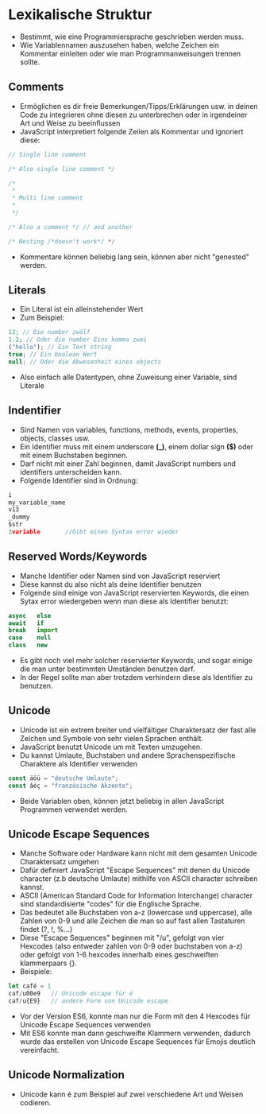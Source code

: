 # Lexikalische Struktur

- Bestimmt, wie eine Programmiersprache geschrieben werden muss.
- Wie Variablennamen auszusehen haben, welche Zeichen ein Kommentar einleiten oder wie man Programmanweisungen trennen sollte.

## Comments

- Ermöglichen es dir freie Bemerkungen/Tipps/Erklärungen usw. in deinen Code zu integrieren ohne diesen zu unterbrechen oder in irgendeiner Art und Weise zu beeinflussen
- JavaScript interpretiert folgende Zeilen als Kommentar und ignoriert diese:

```js
// Single line comment

/* Also single line comment */

/*
 *
 * Multi line comment
 *
 */

/* Also a comment */ // and another

/* Nesting /*doesn't work*/ */
```

- Kommentare können beliebig lang sein, können aber nicht "genested" werden.

## Literals

- Ein Literal ist ein alleinstehender Wert
- Zum Beispiel:

```js
12; // Die number zwölf
1.2; // Oder die number Eins komma zwei
("hello"); // Ein Text string
true; // Ein boolean Wert
null; // Oder die Abwesenheit eines objects
```

- Also einfach alle Datentypen, ohne Zuweisung einer Variable, sind Literale

## Indentifier

- Sind Namen von variables, functions, methods, events, properties, objects, classes usw.
- Ein Identifier muss mit einem underscore **(\_)**, einem dollar sign **($)** oder mit einem Buchstaben beginnen.
- Darf nicht mit einer Zahl beginnen, damit JavaScript numbers und identifiers unterscheiden kann.
- Folgende Identifier sind in Ordnung:

```js
i
my_variable_name
v13
_dummy
$str
3variable       //Gibt einen Syntax error wieder
```

## Reserved Words/Keywords

- Manche Identifier oder Namen sind von JavaScript reserviert
- Diese kannst du also nicht als deine Identifier benutzen
- Folgende sind einige von JavaScript reservierten Keywords, die einen Sytax error wiedergeben wenn man diese als Identifier benutzt:

```js
async   else
await   if
break   import
case    null
class   new
```

- Es gibt noch viel mehr solcher reservierter Keywords, und sogar einige die man unter bestimmten Umständen benutzen darf.
- In der Regel sollte man aber trotzdem verhindern diese als Identifier zu benutzen.

## Unicode

- Unicode ist ein extrem breiter und vielfältiger Charaktersatz der fast alle Zeichen und Symbole von sehr vielen Sprachen enthält.
- JavaScript benutzt Unicode um mit Texten umzugehen.
- Du kannst Umlaute, Buchstaben und andere Sprachenspezifische Charaktere als Identifier verwenden

```js
const äöü = "deutsche Umlaute";
const âéç = "französische Akzente";
```

- Beide Variablen oben, können jetzt beliebig in allen JavaScript Programmen verwendet werden.

## Unicode Escape Sequences

- Manche Software oder Hardware kann nicht mit dem gesamten Unicode Charaktersatz umgehen
- Dafür definiert JavaScript "Escape Sequences" mit denen du Unicode character (z.b deutsche Umlaute) mithilfe von ASCII character schreiben kannst.
- ASCII (American Standard Code for Information Interchange) character sind standardisierte "codes" für die Englische Sprache.
- Das bedeutet alle Buchstaben von a-z (lowercase und uppercase), alle Zahlen von 0-9 und alle Zeichen die man so auf fast allen Tastaturen findet (?, !, %...)
- Diese "Escape Sequences" beginnen mit "/u", gefolgt von vier Hexcodes (also entweder zahlen von 0-9 oder buchstaben von a-z) oder gefolgt von 1-6 hexcodes innerhalb eines geschweiften klammerpaars {}.
- Beispiele:

```js
let café = 1
caf/u00e9   // Unicode escape für é
caf/u{E9}   // andere Form von Unicode escape
```

- Vor der Version ES6, konnte man nur die Form mit den 4 Hexcodes für Unicode Escape Sequences verwenden
- Mit ES6 konnte man dann geschweifte Klammern verwenden, dadurch wurde das erstellen von Unicode Escape Sequences für Emojis deutlich vereinfacht.

## Unicode Normalization

- Unicode kann é zum Beispiel auf zwei verschiedene Art und Weisen codieren.
